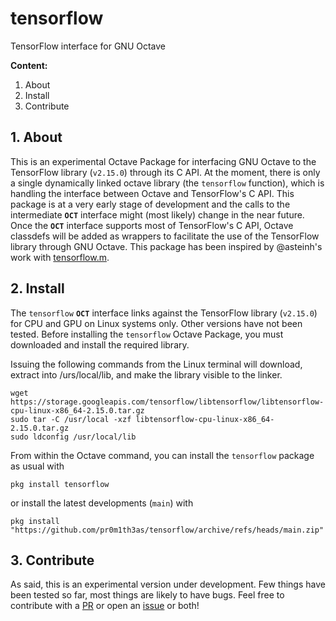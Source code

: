 # tensorflow
TensorFlow interface for GNU Octave

**Content:**

1. About
2. Install
3. Contribute

## 1. About
This is an experimental Octave Package for interfacing GNU Octave to the TensorFlow library (`v2.15.0`) through its C API. At the moment, there is only a single dynamically linked octave library (the `tensorflow` function), which is handling the interface between Octave and TensorFlow's C API. This package is at a very early stage of development and the calls to the intermediate **`OCT`** interface might (most likely) change in the near future. Once the **`OCT`** interface supports most of TensorFlow's C API, Octave classdefs will be added as wrappers to facilitate the use of the TensorFlow library through GNU Octave. This package has been inspired by @asteinh's work with [tensorflow.m](https://github.com/asteinh/tensorflow.m).

## 2. Install
The `tensorflow` **`OCT`** interface links against the TensorFlow library (`v2.15.0`) for CPU and GPU on Linux systems only. Other versions have not been tested. Before installing the `tensorflow` Octave Package, you must downloaded and install the required library.

Issuing the following commands from the Linux terminal will download, extract into /urs/local/lib, and make the library visible to the linker.
```
wget https://storage.googleapis.com/tensorflow/libtensorflow/libtensorflow-cpu-linux-x86_64-2.15.0.tar.gz
sudo tar -C /usr/local -xzf libtensorflow-cpu-linux-x86_64-2.15.0.tar.gz
sudo ldconfig /usr/local/lib
```
From within the Octave command, you can install the `tensorflow` package as usual with
```
pkg install tensorflow
```
or install the latest developments (`main`) with
```
pkg install "https://github.com/pr0m1th3as/tensorflow/archive/refs/heads/main.zip"
```

## 3. Contribute
As said, this is an experimental version under development. Few things have been tested so far, most things are likely to have bugs. Feel free to contribute with a [PR](https://github.com/gnu-octave/statistics/pulls) or open an [issue](https://github.com/gnu-octave/statistics/issues) or both!
